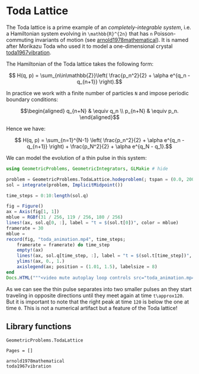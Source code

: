 # Toda Lattice 

The Toda lattice is a prime example of an *completely-integrable system*, i.e. a Hamiltonian system evolving in ``\mathbb{R}^{2n}`` that has ``n`` Poisson-commuting invariants of motion (see [arnold1978mathematical](@cite)). It is named after Morikazu Toda who used it to model a one-dimensional crystal [toda1967vibration](@cite).

The Hamiltonian of the Toda lattice takes the following form: 

```math
    H(q, p) = \sum_{n\in\mathbb{Z}}\left(  \frac{p_n^2}{2} + \alpha e^{q_n - q_{n+1}} \right).
```

In practice we work with a finite number of particles ``N`` and impose periodic boundary conditions: 
```math
\begin{aligned}
    q_{n+N} &  \equiv q_n \\ 
    p_{n+N} &   \equiv p_n.
\end{aligned}
```

Hence we have: 

```math 
    H(q, p) = \sum_{n=1}^{N-1} \left(  \frac{p_n^2}{2} + \alpha e^{q_n - q_{n+1}} \right) + \frac{p_N^2}{2} + \alpha e^{q_N - q_1}.
```

We can model the evolution of a thin pulse in this system:

```julia
using GeometricProblems, GeometricIntegrators, GLMakie # hide

problem = GeometricProblems.TodaLattice.hodeproblem(; tspan = (0.0, 2000.)) 
sol = integrate(problem, ImplicitMidpoint())

time_steps = 0:10:length(sol.q)

fig = Figure()
ax = Axis(fig[1, 1])
mblue = RGBf(31 / 256, 119 / 256, 180 / 256)
lines!(ax, sol.q[0, :], label = "t = $(sol.t[0])", color = mblue)
framerate = 30
mblue = 
record(fig, "toda_animation.mp4", time_steps;
    framerate = framerate) do time_step
    empty!(ax)
    lines!(ax, sol.q[time_step, :], label = "t = $(sol.t[time_step])", color = mblue)
    ylims!(ax, 0., 1.)
    axislegend(ax; position = (1.01, 1.5), labelsize = 8)
end
Docs.HTML("""<video mute autoplay loop controls src="toda_animation.mp4" />""")
```

As we can see the thin pulse separates into two smaller pulses an they start traveling in opposite directions until they meet again at time ``t\approx120``. But it is important to note that the right peak at time ``120`` is below the one at time ``0``. This is not a numerical artifact but a feature of the Toda lattice! 

## Library functions

```@docs
GeometricProblems.TodaLattice
```

```@bibliography
Pages = []

arnold1978mathematical 
toda1967vibration
```